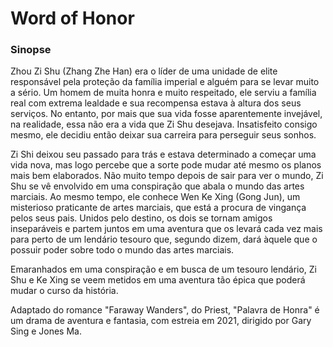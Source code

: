 # Word of Honor

### Sinopse

Zhou Zi Shu (Zhang Zhe Han) era o líder de uma unidade de elite responsável pela proteção da família imperial e alguém para se levar muito a sério. Um homem de muita honra e muito respeitado, ele serviu a família real com extrema lealdade e sua recompensa estava à altura dos seus serviços. No entanto, por mais que sua vida fosse aparentemente invejável, na realidade, essa não era a vida que Zi Shu desejava. Insatisfeito consigo mesmo, ele decidiu então deixar sua carreira para perseguir seus sonhos. 

Zi Shi deixou seu passado para trás e estava determinado a começar uma vida nova, mas logo percebe que a sorte pode mudar até mesmo os planos mais bem elaborados. Não muito tempo depois de sair para ver o mundo, Zi Shu se vê envolvido em uma conspiração que abala o mundo das artes marciais. Ao mesmo tempo, ele conhece Wen Ke Xing (Gong Jun), um misterioso praticante de artes marciais, que está a procura de vingança pelos seus pais. Unidos pelo destino, os dois se tornam amigos inseparáveis e partem juntos em uma aventura que os levará cada vez mais para perto de um lendário tesouro que, segundo dizem, dará àquele que o possuir poder sobre todo o mundo das artes marciais.

Emaranhados em uma conspiração e em busca de um tesouro lendário, Zi Shu e Ke Xing se veem metidos em uma aventura tão épica que poderá mudar o curso da história.

Adaptado do romance "Faraway Wanders", do Priest, "Palavra de Honra" é um drama de aventura e fantasia, com estreia em 2021, dirigido por Gary Sing e Jones Ma.